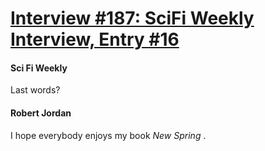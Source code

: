 # [Interview #187: SciFi Weekly Interview, Entry #16](https://www.theoryland.com/intvmain.php?i=187#16)

#### Sci Fi Weekly

Last words?

#### Robert Jordan

I hope everybody enjoys my book
*New Spring*
.

